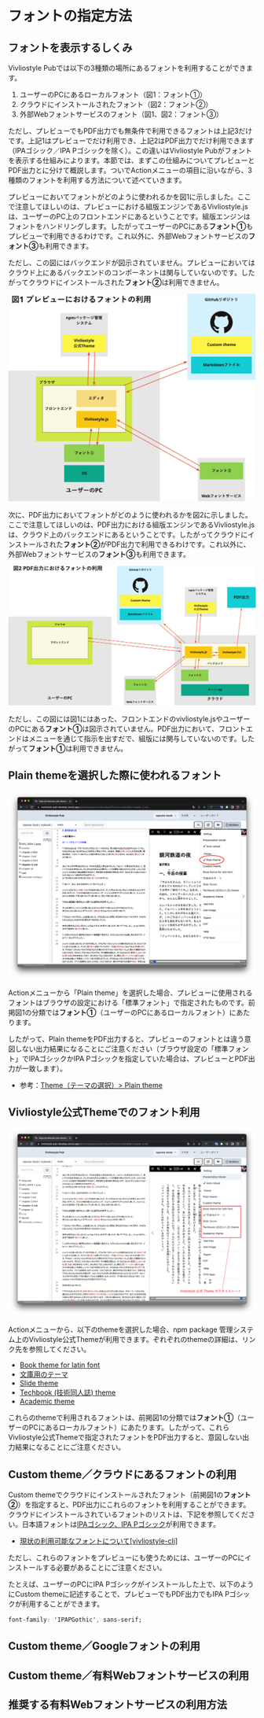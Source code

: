 # フォントの指定方法

## フォントを表示するしくみ

Vivliostyle Pubでは以下の3種類の場所にあるフォントを利用することができます。

1. ユーザーのPCにあるローカルフォント（図1：フォント①）
2. クラウドにインストールされたフォント（図2：フォント②）
3. 外部Webフォントサービスのフォント（図1、図2：フォント③）

ただし、プレビューでもPDF出力でも無条件で利用できるフォントは上記3だけです。上記1はプレビューでだけ利用でき、上記2はPDF出力でだけ利用できます（IPAゴシック／IPA Pゴシックを除く）。この違いはVivliostyle Pubがフォントを表示する仕組みによります。本節では、まずこの仕組みについてプレビューとPDF出力とに分けて概説します。ついでActionメニューの項目に沿いながら、3種類のフォントを利用する方法について述べていきます。

プレビューにおいてフォントがどのように使われるかを図1に示しました。ここで注意してほしいのは、プレビューにおける組版エンジンであるVivliostyle.jsは、ユーザーのPC上のフロントエンドにあるということです。組版エンジンはフォントをハンドリングします。したがってユーザーのPCにある**フォント①**もプレビューで利用できるわけです。これ以外に、外部Webフォントサービスの**フォント③**も利用できます。

ただし、この図にはバックエンドが図示されていません。プレビューにおいてはクラウド上にあるバックエンドのコンポーネントは関与していないのです。したがってクラウドにインストールされた**フォント②**は利用できません。

<img src="images/create-and-save-documents/how-to-specify-fonts/fig-1.jpg" alt="図1 プレビューにおけるフォントの利用" style="max-height: 500px;">

次に、PDF出力においてフォントがどのように使われるかを図2に示しました。ここで注意してほしいのは、PDF出力における組版エンジンであるVivliostyle.jsは、クラウド上のバックエンドにあるということです。したがってクラウドにインストールされた**フォント②**がPDF出力で利用できるわけです。これ以外に、外部Webフォントサービスの**フォント③**も利用できます。

<img src="images/create-and-save-documents/how-to-specify-fonts/fig-2.jpg" alt="図2 PDF出力におけるフォントの利用" style="max-height: 500px;">

ただし、この図には図1にはあった、フロントエンドのvivliostyle.jsやユーザーのPCにある**フォント①**は図示されていません。PDF出力において、フロントエンドはメニューを通じて指示を出すだで、組版には関与していないのです。したがって**フォント①**は利用できません。

## Plain themeを選択した際に使われるフォント

![ ](images/create-and-save-documents/how-to-specify-fonts/fig-3.png)

Actionメニューから「Plain theme」を選択した場合、プレビューに使用されるフォントはブラウザの設定における「標準フォント」で指定されたものです。前掲図1の分類では**フォント①**（ユーザーのPCにあるローカルフォント）にあたります。

したがって、Plain themeをPDF出力すると、プレビューのフォントとは違う意図しない出力結果になることにご注意ください（ブラウザ設定の「標準フォント」でIPAゴシックかIPA Pゴシックを指定していた場合は、プレビューとPDF出力が一致します）。

- 参考：[Theme（テーマの選択）> Plain theme](/ja/functions-of-the-actions-menu/theme.md#plain-theme)

## Vivliostyle公式Themeでのフォント利用

![ ](images/create-and-save-documents/how-to-specify-fonts/fig-4.png)

Actionメニューから、以下のthemeを選択した場合、npm package 管理システム上のVivliostyle公式Themeが利用できます。ぞれぞれのthemeの詳細は、リンク先を参照してください。

- [Book theme for latin font](/ja/functions-of-the-actions-menu/theme.md#book-theme-for-latin-font)
- [文庫用のテーマ](/ja/functions-of-the-actions-menu/theme.md#文庫用のテーマ)
- [Slide theme](/ja/functions-of-the-actions-menu/theme.md#slide-theme)
- [Techbook (技術同人誌) theme](/ja/functions-of-the-actions-menu/theme.md#techbook-技術同人誌-theme)
- [Academic theme](/ja/functions-of-the-actions-menu/theme.md#academic-theme) 

これらのthemeで利用されるフォントは、前掲図1の分類では**フォント①**（ユーザーのPCにあるローカルフォント）にあたります。したがって、これらVivliostyle公式Themeで指定されたフォントをPDF出力すると、意図しない出力結果になることにご注意ください。

## Custom theme／クラウドにあるフォントの利用

Custom themeでクラウドにインストールされたフォント（前掲図1の**フォント②**）を指定すると、PDF出力にこれらのフォントを利用することができます。クラウドにインストールされているフォントのリストは、下記を参照してください。日本語フォントは[IPAゴシック、IPA Pゴシック](https://moji.or.jp/ipafont/)が利用できます。

- [現状の利用可能なフォントについて[vivliostyle-cli]](https://github.com/vivliostyle/vivliostyle-cli/issues/303#issuecomment-1163980308)

ただし、これらのフォントをプレビューにも使うためには、ユーザーのPCにインストールする必要があることにご注意ください。

たとえば、ユーザーのPCにIPA Pゴシックがインストールした上で、以下のようにCustom themeに記述することで、プレビューでもPDF出力でもIPA Pゴシックが利用することができます。

```css
font-family: 'IPAPGothic', sans-serif;
```

## Custom theme／Googleフォントの利用

## Custom theme／有料Webフォントサービスの利用

## 推奨する有料Webフォントサービスの利用方法
